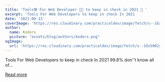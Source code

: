 ```yaml
---
title: 'Tools🛠 For Web Developer 👨‍💻 to keep in check in 2021 🤯 '
excerpt: 'Tools For Web Developers to keep in check In 2021            99.8% don''t know all of...'
date: '2021-09-13'
coverImage: 'https://res.cloudinary.com/practicaldev/image/fetch/s--1Gx5002y--/c_imagga_scale,f_auto,fl_progressive,h_420,q_auto,w_1000/https://dev-to-uploads.s3.amazonaws.com/uploads/articles/t6aweo4iapdr5uyixpi1.png'
author:
  name: Koders
  picture: "assets/blog/authors/koders.png"
ogImage:
  url: 'https://res.cloudinary.com/practicaldev/image/fetch/s--1Gx5002y--/c_imagga_scale,f_auto,fl_progressive,h_420,q_auto,w_1000/https://dev-to-uploads.s3.amazonaws.com/uploads/articles/t6aweo4iapdr5uyixpi1.png'
---
```


Tools For Web Developers to keep in check In 2021            99.8% don''t know all of...

[Read more](https://dev.to/chtn/tools-for-web-developer-to-keep-in-check-in-2021-1117)
